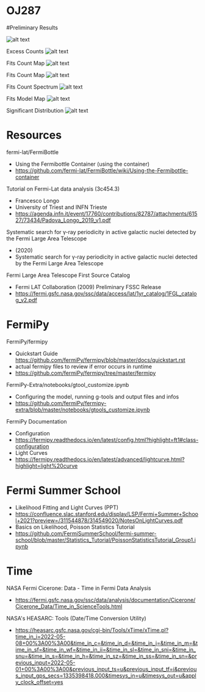 # OJ287

#Preliminary Results

![alt text](https://github.com/gibsongreen/OJ287/blob/main/Generated%20Results/Unknown-2.png?raw=true)

Excess Counts
![alt text](https://github.com/gibsongreen/OJ287/blob/d26b5cfc38616b67be19f1a939956fba1429dfea/Generated%20Results/excess_counts.png?raw=true)

Fits Count Map
![alt text](https://github.com/gibsongreen/OJ287/blob/d26b5cfc38616b67be19f1a939956fba1429dfea/Generated%20Results/fit1_counts_map_xproj_2.000_5.699.png?raw=true)


Fits Count Map
![alt text](https://github.com/gibsongreen/OJ287/blob/d26b5cfc38616b67be19f1a939956fba1429dfea/Generated%20Results/fit1_counts_map_yproj_2.000_5.699.png?raw=true)


Fits Count Spectrum
![alt text](https://github.com/gibsongreen/OJ287/blob/d26b5cfc38616b67be19f1a939956fba1429dfea/Generated%20Results/fit1_counts_spectrum.png?raw=true)

Fits Model Map
![alt text](https://github.com/gibsongreen/OJ287/blob/d26b5cfc38616b67be19f1a939956fba1429dfea/Generated%20Results/fit1_model_map_2.000_5.699.png?raw=true)

Significant Distribution
![alt text](https://github.com/gibsongreen/OJ287/blob/d26b5cfc38616b67be19f1a939956fba1429dfea/Generated%20Results/sig_distribution.png?raw=true)

# Resources
fermi-lat/FermiBottle
  - Using the Fermibottle Container (using the container)
  - https://github.com/fermi-lat/FermiBottle/wiki/Using-the-Fermibottle-container

Tutorial on Fermi-Lat data analysis (3c454.3)
  - Francesco Longo
  - University of Triest and INFN Trieste
  - https://agenda.infn.it/event/17760/contributions/82787/attachments/61527/73434/Padova_Longo_2019_v1.pdf

Systematic search for γ-ray periodicity in active galactic nuclei detected by the Fermi Large Area Telescope
  - (2020)
  - Systematic search for γ-ray periodicity in active galactic nuclei detected by the Fermi Large Area Telescope

Fermi Large Area Telescope First Source Catalog
  - Fermi LAT Collaboration (2009) Preliminary FSSC Release
  - https://fermi.gsfc.nasa.gov/ssc/data/access/lat/1yr_catalog/1FGL_catalog_v2.pdf

# FermiPy

FermiPy/fermipy 
  - Quickstart Guide
  https://github.com/fermiPy/fermipy/blob/master/docs/quickstart.rst
  - actual fermipy files to review if error occurs in runtime
  - https://github.com/fermiPy/fermipy/tree/master/fermipy
  
FermiPy-Extra/notebooks/gtool_customize.ipynb
  - Configuring the model, running g-tools and output files and infos
  - https://github.com/fermiPy/fermipy-extra/blob/master/notebooks/gtools_customize.ipynb
  
FermiPy Documentation
  - Configuration
  - https://fermipy.readthedocs.io/en/latest/config.html?highlight=ft1#class-configuration
  - Light Curves
  - https://fermipy.readthedocs.io/en/latest/advanced/lightcurve.html?highlight=light%20curve
 
# Fermi Summer School
  - Likelihood Fitting and Light Curves (PPT)
  - https://confluence.slac.stanford.edu/display/LSP/Fermi+Summer+School+2021?preview=/311544878/314549020/NotesOnLightCurves.pdf
  - Basics on Likelihood, Poisson Statistics Tutorial 
  - https://github.com/FermiSummerSchool/fermi-summer-school/blob/master/Statistics_Tutorial/PoissonStatisticsTutorial_Group1.ipynb
 
# Time
 NASA Fermi Cicerone: Data - Time in Fermi Data Analysis
  - https://fermi.gsfc.nasa.gov/ssc/data/analysis/documentation/Cicerone/Cicerone_Data/Time_in_ScienceTools.html
  
NASA's HEASARC: Tools (Date/Time Conversion Utility)
  - https://heasarc.gsfc.nasa.gov/cgi-bin/Tools/xTime/xTime.pl?time_in_i=2022-05-08+00%3A00%3A00&time_in_c=&time_in_d=&time_in_j=&time_in_m=&time_in_sf=&time_in_wf=&time_in_ii=&time_in_sl=&time_in_sni=&time_in_snu=&time_in_s=&time_in_h=&time_in_sz=&time_in_ss=&time_in_sn=&previous_input=2022-05-01+00%3A00%3A00&previous_input_ts=u&previous_input_tf=i&previous_input_gps_secs=1335398418.000&timesys_in=u&timesys_out=u&apply_clock_offset=yes
